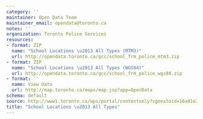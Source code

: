 ```yaml
---
category: ''
maintainer: Open Data Team
maintainer_email: opendata@toronto.ca
notes: ''
organization: Toronto Police Services
resources:
- format: ZIP
  name: "School Locations \u2013 All Types (MTM3)"
  url: http://opendata.toronto.ca/gcc/school_frm_police_mtm3.zip
- format: ZIP
  name: "School Locations \u2013 All Types (WGS84)"
  url: http://opendata.toronto.ca/gcc/school_frm_police_wgs84.zip
- format: ''
  name: View Data
  url: http://map.toronto.ca/maps/map.jsp?app=OpenData
schema: default
source: http://www1.toronto.ca/wps/portal/contentonly?vgnextoid=16a91e22fe370410VgnVCM10000071d60f89RCRD&vgnextchannel=1a66e03bb8d1e310VgnVCM10000071d60f89RCRD
title: "School Locations \u2013 All Types"
---
```

